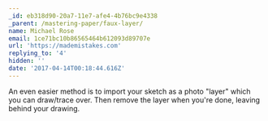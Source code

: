 ```yaml
---
_id: eb318d90-20a7-11e7-afe4-4b76bc9e4338
_parent: /mastering-paper/faux-layer/
name: Michael Rose
email: 1ce71bc10b86565464b612093d89707e
url: 'https://mademistakes.com'
replying_to: '4'
hidden: ''
date: '2017-04-14T00:18:44.616Z'
---
```


An even easier method is to import your sketch as a photo "layer" which you can
draw/trace over. Then remove the layer when you're done, leaving behind your
drawing.
